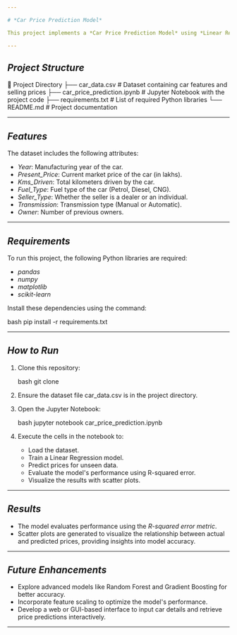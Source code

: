 ```yaml
---

# *Car Price Prediction Model*

This project implements a *Car Price Prediction Model* using *Linear Regression* in a Jupyter Notebook (.ipynb) environment. The model predicts the selling price of used cars based on various features such as the car's year, mileage, fuel type, seller type, transmission type, and the number of previous owners.

---
```


## *Project Structure*


📁 Project Directory
├── car_data.csv              # Dataset containing car features and selling prices
├── car_price_prediction.ipynb # Jupyter Notebook with the project code
├── requirements.txt          # List of required Python libraries
└── README.md                 # Project documentation


---

## *Features*

The dataset includes the following attributes:

- *Year*: Manufacturing year of the car.
- *Present_Price*: Current market price of the car (in lakhs).
- *Kms_Driven*: Total kilometers driven by the car.
- *Fuel_Type*: Fuel type of the car (Petrol, Diesel, CNG).
- *Seller_Type*: Whether the seller is a dealer or an individual.
- *Transmission*: Transmission type (Manual or Automatic).
- *Owner*: Number of previous owners.

---

## *Requirements*

To run this project, the following Python libraries are required:

- *pandas*
- *numpy*
- *matplotlib*
- *scikit-learn*

Install these dependencies using the command:

bash
pip install -r requirements.txt


---

## *How to Run*

1. Clone this repository:

    bash
    git clone 
    

2. Ensure the dataset file car_data.csv is in the project directory.

3. Open the Jupyter Notebook:

    bash
    jupyter notebook car_price_prediction.ipynb
    

4. Execute the cells in the notebook to:
    - Load the dataset.
    - Train a Linear Regression model.
    - Predict prices for unseen data.
    - Evaluate the model's performance using R-squared error.
    - Visualize the results with scatter plots.

---

## *Results*

- The model evaluates performance using the *R-squared error metric*.
- Scatter plots are generated to visualize the relationship between actual and predicted prices, providing insights into model accuracy.

---

## *Future Enhancements*

- Explore advanced models like Random Forest and Gradient Boosting for better accuracy.
- Incorporate feature scaling to optimize the model's performance.
- Develop a web or GUI-based interface to input car details and retrieve price predictions interactively.

---
